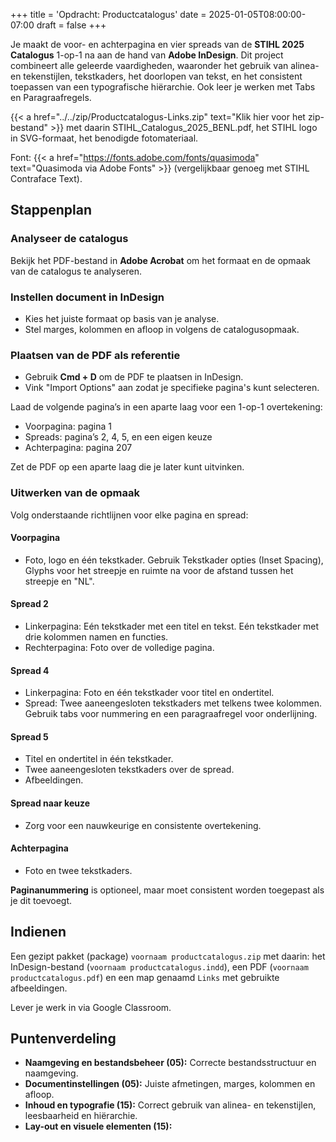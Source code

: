 +++
title = 'Opdracht: Productcatalogus'
date = 2025-01-05T08:00:00-07:00
draft = false
+++

Je maakt de voor- en achterpagina en vier spreads van de **STIHL 2025 Catalogus** 1-op-1 na aan de hand van **Adobe InDesign**. Dit project combineert alle geleerde vaardigheden, waaronder het gebruik van alinea- en tekenstijlen, tekstkaders, het doorlopen van tekst, en het consistent toepassen van een typografische hiërarchie. Ook leer je werken met Tabs en Paragraafregels. 

{{< a href="../../zip/Productcatalogus-Links.zip" text="Klik hier voor het zip-bestand" >}} met daarin STIHL_Catalogus_2025_BENL.pdf, het STIHL logo in SVG-formaat, het benodigde fotomateriaal. 

Font: {{< a href="https://fonts.adobe.com/fonts/quasimoda" text="Quasimoda via Adobe Fonts" >}} (vergelijkbaar genoeg met STIHL Contraface Text).


## Stappenplan

### Analyseer de catalogus

Bekijk het PDF-bestand in **Adobe Acrobat** om het formaat en de opmaak van de catalogus te analyseren.

### Instellen document in InDesign

- Kies het juiste formaat op basis van je analyse.
- Stel marges, kolommen en afloop in volgens de catalogusopmaak.

### Plaatsen van de PDF als referentie

- Gebruik **Cmd + D** om de PDF te plaatsen in InDesign.  
- Vink "Import Options" aan zodat je specifieke pagina's kunt selecteren.  

Laad de volgende pagina’s in een aparte laag voor een 1-op-1 overtekening: 
- Voorpagina: pagina 1  
- Spreads: pagina’s 2, 4, 5, en een eigen keuze  
- Achterpagina: pagina 207  

Zet de PDF op een aparte laag die je later kunt uitvinken.

### Uitwerken van de opmaak

Volg onderstaande richtlijnen voor elke pagina en spread:

#### Voorpagina

- Foto, logo en één tekstkader. Gebruik Tekstkader opties (Inset Spacing), Glyphs voor het streepje en ruimte na voor de afstand tussen het streepje en "NL".

#### Spread 2

- Linkerpagina: Eén tekstkader met een titel en tekst.  Eén tekstkader met drie kolommen namen en functies.
- Rechterpagina: Foto over de volledige pagina.

#### Spread 4

- Linkerpagina: Foto en één tekstkader voor titel en ondertitel.  
- Spread: Twee aaneengesloten tekstkaders met telkens twee kolommen. Gebruik tabs voor nummering en een paragraafregel voor onderlijning.

#### Spread 5

- Titel en ondertitel in één tekstkader.  
- Twee aaneengesloten tekstkaders over de spread.  
- Afbeeldingen. 

#### Spread naar keuze

- Zorg voor een nauwkeurige en consistente overtekening.

#### Achterpagina

- Foto en twee tekstkaders.

**Paginanummering** is optioneel, maar moet consistent worden toegepast als je dit toevoegt.

## Indienen

Een gezipt pakket (package) `voornaam productcatalogus.zip` met daarin: het InDesign-bestand (`voornaam productcatalogus.indd`), een PDF (`voornaam productcatalogus.pdf`) en een map genaamd `Links` met gebruikte afbeeldingen.

Lever je werk in via Google Classroom.

## Puntenverdeling

- **Naamgeving en bestandsbeheer (05):** Correcte bestandsstructuur en naamgeving.
- **Documentinstellingen (05):** Juiste afmetingen, marges, kolommen en afloop.
- **Inhoud en typografie (15):** Correct gebruik van alinea- en tekenstijlen, leesbaarheid en hiërarchie.
- **Lay-out en visuele elementen (15):** 